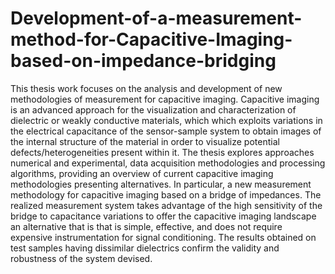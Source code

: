 # Development-of-a-measurement-method-for-Capacitive-Imaging-based-on-impedance-bridging
This thesis work focuses on the analysis and development of new methodologies of 
measurement for capacitive imaging. Capacitive imaging is an advanced approach for the 
visualization and characterization of dielectric or weakly conductive materials, which 
which exploits variations in the electrical capacitance of the sensor-sample system to 
obtain images of the internal structure of the material in order to visualize 
potential defects/heterogeneities present within it. The thesis explores approaches 
numerical and experimental, data acquisition methodologies and processing algorithms, 
providing an overview of current capacitive imaging methodologies 
presenting alternatives. In particular, a 
new measurement methodology for capacitive imaging based on a bridge of 
impedances. The realized measurement system takes advantage of the high sensitivity of the bridge to 
capacitance variations to offer the capacitive imaging landscape an alternative that is 
that is simple, effective, and does not require expensive instrumentation for 
signal conditioning. The results obtained on test samples having 
dissimilar dielectrics confirm the validity and robustness of the system devised.
